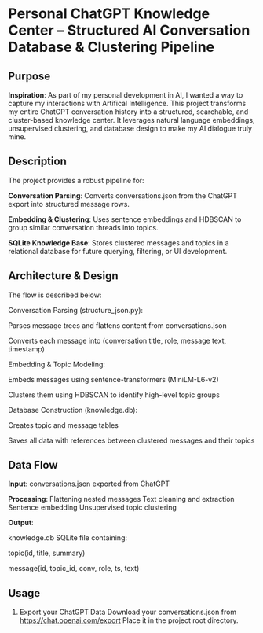 # Personal ChatGPT Knowledge Center – Structured AI Conversation Database & Clustering Pipeline

## Purpose
**Inspiration**:
As part of my personal development in AI, I wanted a way to capture my interactions with Artifical Intelligence. This project transforms my entire ChatGPT conversation history into a structured, searchable, and cluster-based knowledge center. It leverages natural language embeddings, unsupervised clustering, and database design to make my AI dialogue truly mine.

## Description
The project provides a robust pipeline for:

**Conversation Parsing**: Converts conversations.json from the ChatGPT export into structured message rows.

**Embedding & Clustering**: Uses sentence embeddings and HDBSCAN to group similar conversation threads into topics.

**SQLite Knowledge Base**: Stores clustered messages and topics in a relational database for future querying, filtering, or UI development.

## Architecture & Design
The flow is described below:

Conversation Parsing (structure_json.py):

Parses message trees and flattens content from conversations.json

Converts each message into (conversation title, role, message text, timestamp)

Embedding & Topic Modeling:

Embeds messages using sentence-transformers (MiniLM-L6-v2)

Clusters them using HDBSCAN to identify high-level topic groups

Database Construction (knowledge.db):

Creates topic and message tables

Saves all data with references between clustered messages and their topics

## Data Flow
**Input**:
conversations.json exported from ChatGPT

**Processing**:
Flattening nested messages
Text cleaning and extraction
Sentence embedding
Unsupervised topic clustering

**Output**:

knowledge.db SQLite file containing:

topic(id, title, summary)

message(id, topic_id, conv, role, ts, text)

## Usage
1. Export your ChatGPT Data
Download your conversations.json from https://chat.openai.com/export
Place it in the project root directory.
